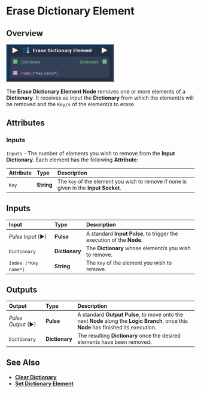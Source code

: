 # Erase Dictionary Element

## Overview

![The Erase Dictionary Element Node.](../../.gitbook/assets/erase-dictionary-element.png)

The **Erase Dictionary Element Node** removes one or more elements of a **Dictionary**. It receives as input the **Dictionary** from which the element/s will be removed and the `Key/s` of the element/s to erase.

## Attributes

### Inputs

`Inputs` - The number of elements you wish to remove from the **Input** **Dictionary**. Each element has the following **Attribute**:

| Attribute | Type | Description |
| :--- | :--- | :--- |
| `Key` | **String** | The `Key` of the element you wish to remove if none is given in the **Input** **Socket**. |

## Inputs

| Input | Type | Description |
| :--- | :--- | :--- |
| _Pulse Input_ \(►\) | **Pulse** | A standard **Input Pulse**, to trigger the execution of the **Node**. |
| `Dictionary` | **Dictionary** | The **Dictionary** whose element/s you wish to remove. |
| `Index (*Key name*)` | **String** | The `Key` of the element you wish to remove. |

## Outputs

| Output | Type | Description |
| :--- | :--- | :--- |
| _Pulse Output_ \(►\) | **Pulse** | A standard **Output Pulse**, to move onto the next **Node** along the **Logic Branch**, once this **Node** has finished its execution. |
| `Dictionary` | **Dictionary** | The resulting **Dictionary** once the desired elements have been removed. |

## See Also

* [**Clear Dictionary**](clear-dictionary.md)
* [**Set Dictionary Element**](set-dictionary-element.md) 

